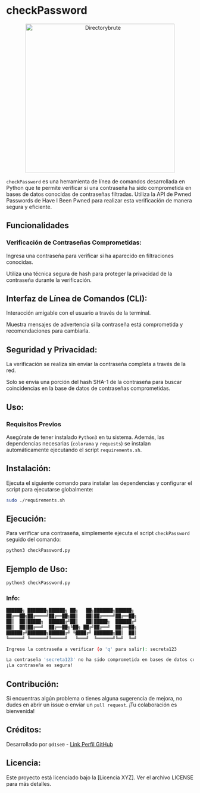 # checkPassword

<p align="center">
  <img src="https://github.com/D1se0/checkPassword/assets/164921056/6c3d5009-0726-42c3-ac5c-bd85efcd04b0" alt="Directorybrute" width="400">
</p>

`checkPassword` es una herramienta de línea de comandos desarrollada en Python que te permite verificar si una contraseña ha sido comprometida en bases de datos conocidas de contraseñas filtradas. Utiliza la API de Pwned Passwords de Have I Been Pwned para realizar esta verificación de manera segura y eficiente.

## Funcionalidades

### Verificación de Contraseñas Comprometidas:

Ingresa una contraseña para verificar si ha aparecido en filtraciones conocidas.

Utiliza una técnica segura de hash para proteger la privacidad de la contraseña durante la verificación.

## Interfaz de Línea de Comandos (CLI):

Interacción amigable con el usuario a través de la terminal.

Muestra mensajes de advertencia si la contraseña está comprometida y recomendaciones para cambiarla.

## Seguridad y Privacidad:

La verificación se realiza sin enviar la contraseña completa a través de la red.

Solo se envía una porción del hash SHA-1 de la contraseña para buscar coincidencias en la base de datos de contraseñas comprometidas.

## Uso:

### Requisitos Previos

Asegúrate de tener instalado `Python3` en tu sistema. Además, las dependencias necesarias (`colorama` y `requests`) se instalan automáticamente ejecutando el script `requirements.sh`.

## Instalación:

Ejecuta el siguiente comando para instalar las dependencias y configurar el script para ejecutarse globalmente:

```bash
sudo ./requirements.sh
```

## Ejecución:

Para verificar una contraseña, simplemente ejecuta el script `checkPassword` seguido del comando:

```bash
python3 checkPassword.py
```

## Ejemplo de Uso:

```bash
python3 checkPassword.py
```
### Info:

```bash
██████╗ ███████╗██████╗ ██╗   ██╗███████╗██████╗ 
██╔══██╗██╔════╝██╔══██╗██║   ██║██╔════╝██╔══██╗
██║  ██║█████╗  ██████╔╝██║   ██║█████╗  ██████╔╝
██║  ██║██╔══╝  ██╔══██╗╚██╗ ██╔╝██╔══╝  ██╔══██╗
██████╔╝███████╗██████╔╝ ╚████╔╝ ███████╗██║  ██║
╚═════╝ ╚══════╝╚═════╝   ╚═══╝  ╚══════╝╚═╝  ╚═╝

Ingrese la contraseña a verificar (o 'q' para salir): secreta123

La contraseña 'secreta123' no ha sido comprometida en bases de datos conocidas.
¡La contraseña es segura!
```

## Contribución:

Si encuentras algún problema o tienes alguna sugerencia de mejora, no dudes en abrir un issue o enviar un `pull request`. ¡Tu colaboración es bienvenida!

## Créditos:

Desarrollado por `@d1se0` - [Link Perfil GitHub](https://github.com/D1se0)

## Licencia:

Este proyecto está licenciado bajo la [Licencia XYZ]. Ver el archivo LICENSE para más detalles.
